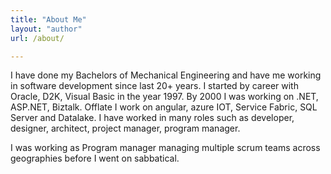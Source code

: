 ```yaml
---
title: "About Me"
layout: "author"
url: /about/

---
```


I have done my Bachelors of Mechanical Engineering and have me working in software development since last 20+ years.
I started by career with Oracle, D2K, Visual Basic in the year 1997. By 2000 I was working on .NET, ASP.NET, Biztalk.
Offlate I work on angular, azure IOT, Service Fabric, SQL Server and Datalake. I have worked in many roles such as developer, designer, architect, project manager, program manager.


I was working as Program manager managing multiple scrum teams across geographies before I went on sabbatical.
 
